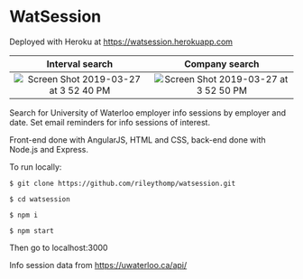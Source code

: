 # WatSession

Deployed with Heroku at https://watsession.herokuapp.com

Interval search                    |  Company search
:-------------------------:|:-------------------------:
![Screen Shot 2019-03-27 at 3 52 40 PM](https://user-images.githubusercontent.com/35535783/55108432-fc0e4700-50a9-11e9-855d-b2ccb9e68deb.png)    |  ![Screen Shot 2019-03-27 at 3 52 50 PM](https://user-images.githubusercontent.com/35535783/55108440-fdd80a80-50a9-11e9-9955-e0df04a20d35.png)

Search for University of Waterloo employer info sessions by employer and date. Set email reminders for info sessions of interest. 

Front-end done with AngularJS, HTML and CSS, back-end done with Node.js and Express.

To run locally:

```$ git clone https://github.com/rileythomp/watsession.git```

```$ cd watsession```

```$ npm i```

```$ npm start```

Then go to localhost:3000

Info session data from https://uwaterloo.ca/api/

